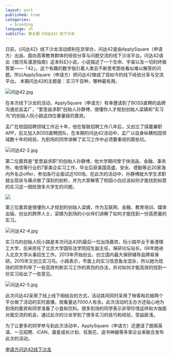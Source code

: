 ```yaml
---
layout: post
published: true
categories:
  - branding
language: zh
subtitle: 第五期《问达42》线下沙龙
---
```

日前，《问达42》线下沙龙活动顺利在京举办，问达42是由ApplySquare（申请方）出品、面向高等教育群体的经验分享与问题交流的线下沙龙平台。问达42语出《银河系漫游指南》这本科幻小说，小说描述了一个生命、宇宙以及一切的终极答案——「42」，这个有趣的数字指引着人类去不断思考那些看似难以解答的问题。所以ApplySquare（申请方）把问达42做成了现如今的线下经验分享与交流平台。 本期问达42的主题是：实习千百种，哪种最有用。

![问达42.jpg]({{site.baseurl}}/image/问达42.jpg)

在本次线下沙龙的活动，ApplySquare（申请方）有幸邀请到了BOSS直聘的品牌沟通总监孟广，“爱思益求职”创始人孙静博，很懂你人才规划创始人梁婧和“实习鸟”的创始人阮小路这四位重量级的嘉宾。

孟广在校园招聘领域工作近十年，他在智联招聘工作八年后，又创立了探鹿兼职APP，后又加入BOSS直聘团队，在本期的问达42活动中，孟广以自身纵横校园领域数十年的经验，为到场的同学讲解了实习工作中必须要重视的那些坑。

![问达42-2.jpg]({{site.baseurl}}/image/问达42-2.jpg)

第二位嘉宾是“爱思益求职”的创始人孙静博，他大学期间曾于快消品、金融、事务所、电信等行业的7家美企实习工作，毕业后获美国高盛、安永、德勤等近20家海内外名企offer，参加各行业面试近100场。在此次的活动中，孙静博就大学生求职就业现状与痛点做了深刻的剖析，并为大家解答了校园小白应该如何才能找到如意的实习这一困扰很多大学生的问题。

![]({{site.baseurl}}/image/%E9%97%AE%E8%BE%BE42-3.jpg)

第三位嘉宾是很懂你人才规划的创始人梁婧，作为互联网、金融、教育培训、媒体出版、创业的跨界人士，梁婧为到场的小伙伴们讲解了如何才能找到一份高质量的实习。

![问达42-4.jpg]({{site.baseurl}}/image/问达42-4.jpg)


实习鸟的创始人阮小路是本次问达42的最后一位出场嘉宾，阮小路毕业于香港理工大学，后来担任了北京大学国际法学院招生副主任，保研论坛站长。08年她进入北京大学从事招生工作。2013年开始创业，创立国内最大保研辅导品牌易保研。2015年又创立实习鸟。小路表示，市面上的实习信息鱼龙混杂，所以她为现场的同学列举了一些高效判断实习工作的真伪的办法，并对如何才能高效的找到一份实习给出了一些意见。 

![问达42-5.jpg]({{site.baseurl}}/image/问达42-5.jpg)

此次问达42采用了线上线下相结合的方式，活动其间同时采用了映客和花椒两个平台做了活动的实时直播，观看量达7000人有余。此次活动的主办方还贴心地为到场的嘉宾和同学准备了小食和饮料。很多到场的同学表示非常珍惜这样和大咖面对面交流的机会，通过此次的沙龙学到了很多实习的技巧和经验，受益匪浅。

为了让更多的同学参与到此次活动中，ApplySquare（申请方）还邀请了朗阁英语、一见招聘、iCAN、晨星成长计划、任我花、追书神器等多家企业来联合发布此次的活动。

[申请方问达42线下沙龙](http://www.zgjrzk.com/news/201611/392687.html "申请方问达42线下沙龙")
